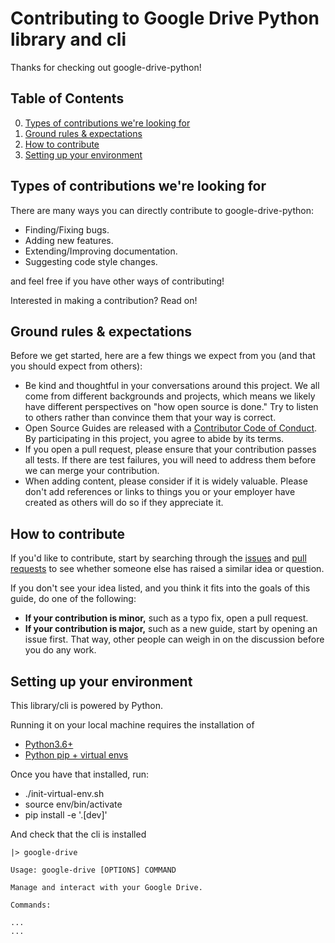 # Contributing to Google Drive Python library and cli

Thanks for checking out google-drive-python!

## Table of Contents

0. [Types of contributions we're looking for](#types-of-contributions-were-looking-for)
0. [Ground rules & expectations](#ground-rules--expectations)
0. [How to contribute](#how-to-contribute)
0. [Setting up your environment](#setting-up-your-environment)

## Types of contributions we're looking for
There are many ways you can directly contribute to google-drive-python:

* Finding/Fixing bugs.
* Adding new features.
* Extending/Improving documentation.
* Suggesting code style changes.

and feel free if you have other ways of contributing! 

Interested in making a contribution? Read on!

## Ground rules & expectations

Before we get started, here are a few things we expect from you (and that you should expect from others):

* Be kind and thoughtful in your conversations around this project. We all come from different backgrounds and projects, which means we likely have different perspectives on "how open source is done." Try to listen to others rather than convince them that your way is correct.
* Open Source Guides are released with a [Contributor Code of Conduct](./CODE_OF_CONDUCT.md). By participating in this project, you agree to abide by its terms.
* If you open a pull request, please ensure that your contribution passes all tests. If there are test failures, you will need to address them before we can merge your contribution.
* When adding content, please consider if it is widely valuable. Please don't add references or links to things you or your employer have created as others will do so if they appreciate it.

## How to contribute

If you'd like to contribute, start by searching through the [issues](https://github.com/eduardogr/google-drive-python/issues) and [pull requests](https://github.com/eduardogr/google-drive-python/pulls) to see whether someone else has raised a similar idea or question.

If you don't see your idea listed, and you think it fits into the goals of this guide, do one of the following:
* **If your contribution is minor,** such as a typo fix, open a pull request.
* **If your contribution is major,** such as a new guide, start by opening an issue first. That way, other people can weigh in on the discussion before you do any work.

## Setting up your environment

This library/cli is powered by Python.

Running it on your local machine requires the installation of
  - [Python3.6+](https://www.python.org/downloads/release/python-360/) 
  - [Python pip + virtual envs](https://packaging.python.org/guides/installing-using-pip-and-virtual-environments/)

Once you have that installed, run:

  - ./init-virtual-env.sh
  - source env/bin/activate
  - pip install -e '.[dev]'             

And check that the cli is installed

```
|> google-drive 

Usage: google-drive [OPTIONS] COMMAND

Manage and interact with your Google Drive.

Commands:

...
...
```
